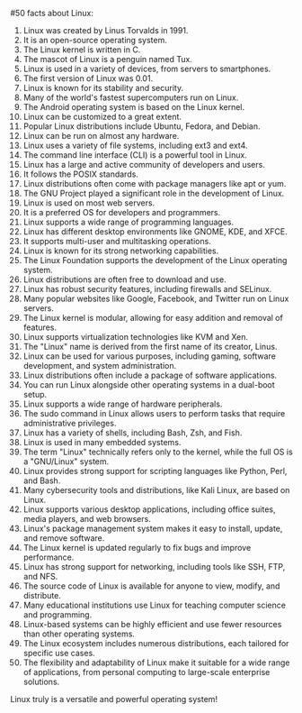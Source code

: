 #50 facts about Linux:

1. Linux was created by Linus Torvalds in 1991.
2. It is an open-source operating system.
3. The Linux kernel is written in C.
4. The mascot of Linux is a penguin named Tux.
5. Linux is used in a variety of devices, from servers to smartphones.
6. The first version of Linux was 0.01.
7. Linux is known for its stability and security.
8. Many of the world's fastest supercomputers run on Linux.
9. The Android operating system is based on the Linux kernel.
10. Linux can be customized to a great extent.
11. Popular Linux distributions include Ubuntu, Fedora, and Debian.
12. Linux can be run on almost any hardware.
13. Linux uses a variety of file systems, including ext3 and ext4.
14. The command line interface (CLI) is a powerful tool in Linux.
15. Linux has a large and active community of developers and users.
16. It follows the POSIX standards.
17. Linux distributions often come with package managers like apt or yum.
18. The GNU Project played a significant role in the development of Linux.
19. Linux is used on most web servers.
20. It is a preferred OS for developers and programmers.
21. Linux supports a wide range of programming languages.
22. Linux has different desktop environments like GNOME, KDE, and XFCE.
23. It supports multi-user and multitasking operations.
24. Linux is known for its strong networking capabilities.
25. The Linux Foundation supports the development of the Linux operating system.
26. Linux distributions are often free to download and use.
27. Linux has robust security features, including firewalls and SELinux.
28. Many popular websites like Google, Facebook, and Twitter run on Linux servers.
29. The Linux kernel is modular, allowing for easy addition and removal of features.
30. Linux supports virtualization technologies like KVM and Xen.
31. The "Linux" name is derived from the first name of its creator, Linus.
32. Linux can be used for various purposes, including gaming, software development, and system administration.
33. Linux distributions often include a package of software applications.
34. You can run Linux alongside other operating systems in a dual-boot setup.
35. Linux supports a wide range of hardware peripherals.
36. The sudo command in Linux allows users to perform tasks that require administrative privileges.
37. Linux has a variety of shells, including Bash, Zsh, and Fish.
38. Linux is used in many embedded systems.
39. The term "Linux" technically refers only to the kernel, while the full OS is a "GNU/Linux" system.
40. Linux provides strong support for scripting languages like Python, Perl, and Bash.
41. Many cybersecurity tools and distributions, like Kali Linux, are based on Linux.
42. Linux supports various desktop applications, including office suites, media players, and web browsers.
43. Linux's package management system makes it easy to install, update, and remove software.
44. The Linux kernel is updated regularly to fix bugs and improve performance.
45. Linux has strong support for networking, including tools like SSH, FTP, and NFS.
46. The source code of Linux is available for anyone to view, modify, and distribute.
47. Many educational institutions use Linux for teaching computer science and programming.
48. Linux-based systems can be highly efficient and use fewer resources than other operating systems.
49. The Linux ecosystem includes numerous distributions, each tailored for specific use cases.
50. The flexibility and adaptability of Linux make it suitable for a wide range of applications, from personal computing to large-scale enterprise solutions.

Linux truly is a versatile and powerful operating system!